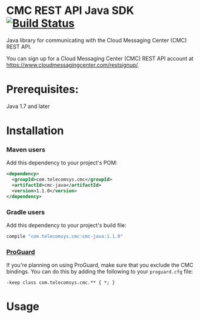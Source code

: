 # CMC REST API Java SDK  [![Build Status](https://travis-ci.org/cloudmessagingcenter/cmc-java.svg?branch=master)](https://travis-ci.org/cloudmessagingcenter/cmc-java)

Java library for communicating with the Cloud Messaging Center (CMC) REST API.

You can sign up for a Cloud Messaging Center (CMC) REST API account at https://www.cloudmessagingcenter.com/restsignup/.

Prerequisites:
============

Java 1.7 and later

Installation
============

### Maven users

Add this dependency to your project's POM:

```xml
<dependency>
  <groupId>com.telecomsys.cmc</groupId>
  <artifactId>cmc-java</artifactId>
  <version>1.1.0</version>
</dependency>
```

### Gradle users

Add this dependency to your project's build file:

```groovy
compile "com.telecomsys.cmc:cmc-java:1.1.0"
```

### [ProGuard](http://proguard.sourceforge.net/)

If you're planning on using ProGuard, make sure that you exclude the CMC bindings. You can do this by adding the following to your `proguard.cfg` file:

    -keep class com.telecomsys.cmc.** { *; }

Usage
=====

